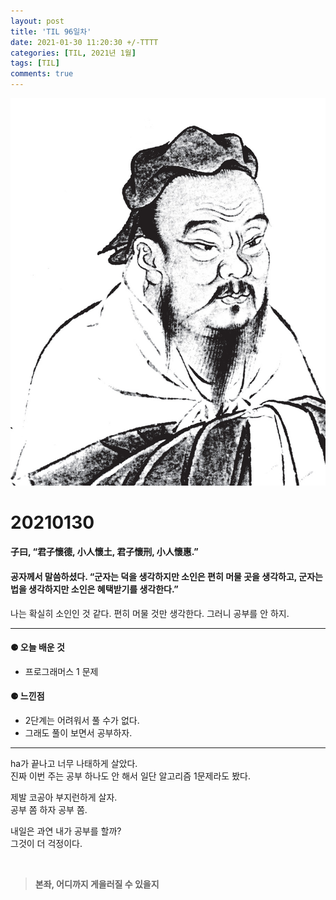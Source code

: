 ```yaml
---
layout: post
title: 'TIL 96일차'
date: 2021-01-30 11:20:30 +/-TTTT
categories: [TIL, 2021년 1월]
tags: [TIL]
comments: true
---
```


![image](/assets/img/sample/avatar.jpg)

# **20210130**

#### **子曰, “君子懷德, 小人懷土, 君子懷刑, 小人懷惠.”**

#### **공자께서 말씀하셨다. “군자는 덕을 생각하지만 소인은 편히 머물 곳을 생각하고, 군자는 법을 생각하지만 소인은 혜택받기를 생각한다.”**

나는 확실히 소인인 것 같다. 편히 머물 것만 생각한다. 그러니 공부를 안 하지.

---

#### **⚈ 오늘 배운 것**

- 프로그래머스 1 문제

#### **⚈ 느낀점**

- 2단계는 어려워서 풀 수가 없다.
- 그래도 풀이 보면서 공부하자.

---

ha가 끝나고 너무 나태하게 살았다.  
진짜 이번 주는 공부 하나도 안 해서 일단 알고리즘 1문제라도 봤다.

제발 코공아 부지런하게 살자.  
공부 쫌 하자 공부 쫌.

내일은 과연 내가 공부를 할까?  
그것이 더 걱정이다.

<br>

> **본좌, 어디까지 게을러질 수 있을지**
